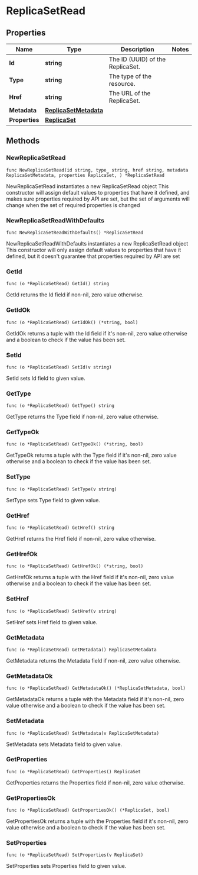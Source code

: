 # ReplicaSetRead

## Properties

|Name | Type | Description | Notes|
|------------ | ------------- | ------------- | -------------|
|**Id** | **string** | The ID (UUID) of the ReplicaSet. | |
|**Type** | **string** | The type of the resource. | |
|**Href** | **string** | The URL of the ReplicaSet. | |
|**Metadata** | [**ReplicaSetMetadata**](ReplicaSetMetadata.md) |  | |
|**Properties** | [**ReplicaSet**](ReplicaSet.md) |  | |

## Methods

### NewReplicaSetRead

`func NewReplicaSetRead(id string, type_ string, href string, metadata ReplicaSetMetadata, properties ReplicaSet, ) *ReplicaSetRead`

NewReplicaSetRead instantiates a new ReplicaSetRead object
This constructor will assign default values to properties that have it defined,
and makes sure properties required by API are set, but the set of arguments
will change when the set of required properties is changed

### NewReplicaSetReadWithDefaults

`func NewReplicaSetReadWithDefaults() *ReplicaSetRead`

NewReplicaSetReadWithDefaults instantiates a new ReplicaSetRead object
This constructor will only assign default values to properties that have it defined,
but it doesn't guarantee that properties required by API are set

### GetId

`func (o *ReplicaSetRead) GetId() string`

GetId returns the Id field if non-nil, zero value otherwise.

### GetIdOk

`func (o *ReplicaSetRead) GetIdOk() (*string, bool)`

GetIdOk returns a tuple with the Id field if it's non-nil, zero value otherwise
and a boolean to check if the value has been set.

### SetId

`func (o *ReplicaSetRead) SetId(v string)`

SetId sets Id field to given value.


### GetType

`func (o *ReplicaSetRead) GetType() string`

GetType returns the Type field if non-nil, zero value otherwise.

### GetTypeOk

`func (o *ReplicaSetRead) GetTypeOk() (*string, bool)`

GetTypeOk returns a tuple with the Type field if it's non-nil, zero value otherwise
and a boolean to check if the value has been set.

### SetType

`func (o *ReplicaSetRead) SetType(v string)`

SetType sets Type field to given value.


### GetHref

`func (o *ReplicaSetRead) GetHref() string`

GetHref returns the Href field if non-nil, zero value otherwise.

### GetHrefOk

`func (o *ReplicaSetRead) GetHrefOk() (*string, bool)`

GetHrefOk returns a tuple with the Href field if it's non-nil, zero value otherwise
and a boolean to check if the value has been set.

### SetHref

`func (o *ReplicaSetRead) SetHref(v string)`

SetHref sets Href field to given value.


### GetMetadata

`func (o *ReplicaSetRead) GetMetadata() ReplicaSetMetadata`

GetMetadata returns the Metadata field if non-nil, zero value otherwise.

### GetMetadataOk

`func (o *ReplicaSetRead) GetMetadataOk() (*ReplicaSetMetadata, bool)`

GetMetadataOk returns a tuple with the Metadata field if it's non-nil, zero value otherwise
and a boolean to check if the value has been set.

### SetMetadata

`func (o *ReplicaSetRead) SetMetadata(v ReplicaSetMetadata)`

SetMetadata sets Metadata field to given value.


### GetProperties

`func (o *ReplicaSetRead) GetProperties() ReplicaSet`

GetProperties returns the Properties field if non-nil, zero value otherwise.

### GetPropertiesOk

`func (o *ReplicaSetRead) GetPropertiesOk() (*ReplicaSet, bool)`

GetPropertiesOk returns a tuple with the Properties field if it's non-nil, zero value otherwise
and a boolean to check if the value has been set.

### SetProperties

`func (o *ReplicaSetRead) SetProperties(v ReplicaSet)`

SetProperties sets Properties field to given value.



